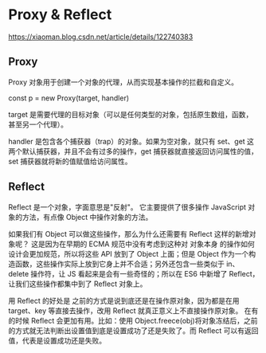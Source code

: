 # Proxy & Reflect

https://xiaoman.blog.csdn.net/article/details/122740383

## Proxy

Proxy 对象用于创建一个对象的代理，从而实现基本操作的拦截和自定义。

const p = new Proxy(target, handler)

target 是需要代理的目标对象（可以是任何类型的对象，包括原生数组，函数，甚至另一个代理）。

handler 是包含各个捕获器（trap）的对象。如果为空对象，就只有 set、get 这两个默认捕获器，并且不会有过多的操作，get 捕获器就直接返回访问属性的值，set 捕获器就将新的值赋值给访问属性。

## Reflect

Reflect 是一个对象，字面意思是"反射"。
它主要提供了很多操作 JavaScript 对象的方法，有点像 Object 中操作对象的方法。

如果我们有 Object 可以做这些操作，那么为什么还需要有 Reflect 这样的新增对象呢？
这是因为在早期的 ECMA 规范中没有考虑到这种对 对象本身 的操作如何设计会更加规范，所以将这些 API 放到了 Object 上面；但是 Object 作为一个构造函数，这些操作实际上放到它身上并不合适；另外还包含一些类似于 in、delete 操作符，让 JS 看起来是会有一些奇怪的；所以在 ES6 中新增了 Reflect，让我们这些操作都集中到了 Reflect 对象上。

用 Reflect 的好处是
之前的方式是说到底还是在操作原对象，因为都是在用 target、key 等直接去操作，改用 Reflect 就真正意义上不直接操作原对象。
在有的时候 Reflect 会更加有用。比如：使用 Object.freece(obj)将对象冻结后，之前的方式就无法判断出设置值到底是设置成功了还是失败了。而 Reflect 可以有返回值，代表是设置成功还是失败。
